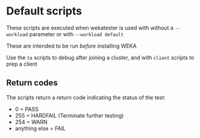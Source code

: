 # Default scripts

These scripts are executed when wekatester is used with without a `--workload` parameter or with `--workload default`

These are intended to be run *before* installing WEKA

Use the `ta` scripts to debug after joining a cluster, and with `client` scripts to prep a client

## Return codes
The scripts return a return code indicating the status of the test:
- 0   = PASS
- 255 = HARDFAIL (Terminate further testing)
- 254 = WARN
- anything else = FAIL